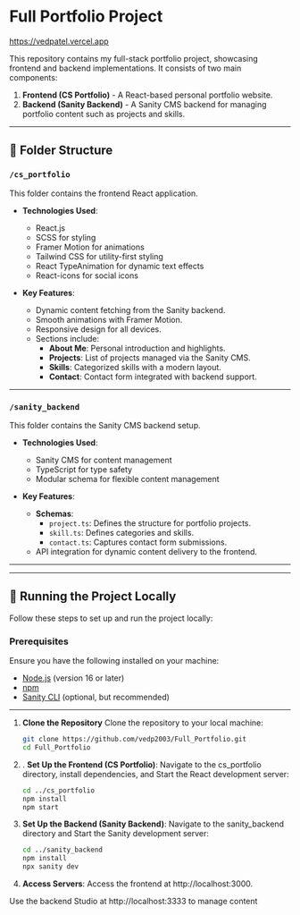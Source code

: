 # Full Portfolio Project

https://vedpatel.vercel.app

This repository contains my full-stack portfolio project, showcasing frontend and backend implementations. It consists of two main components:

1. **Frontend (CS Portfolio)** - A React-based personal portfolio website.
2. **Backend (Sanity Backend)** - A Sanity CMS backend for managing portfolio content such as projects and skills. 

---

## 📁 Folder Structure

### `/cs_portfolio`
This folder contains the frontend React application.

- **Technologies Used**:
  - React.js
  - SCSS for styling
  - Framer Motion for animations
  - Tailwind CSS for utility-first styling
  - React TypeAnimation for dynamic text effects
  - React-icons for social icons

- **Key Features**:
  - Dynamic content fetching from the Sanity backend.
  - Smooth animations with Framer Motion.
  - Responsive design for all devices.
  - Sections include:
    - **About Me**: Personal introduction and highlights.
    - **Projects**: List of projects managed via the Sanity CMS.
    - **Skills**: Categorized skills with a modern layout.
    - **Contact**: Contact form integrated with backend support.

---

### `/sanity_backend`
This folder contains the Sanity CMS backend setup.

- **Technologies Used**:
  - Sanity CMS for content management
  - TypeScript for type safety
  - Modular schema for flexible content management

- **Key Features**:
  - **Schemas**:
    - `project.ts`: Defines the structure for portfolio projects.
    - `skill.ts`: Defines categories and skills.
    - `contact.ts`: Captures contact form submissions.
  - API integration for dynamic content delivery to the frontend.

---

---

## 🚀 Running the Project Locally

Follow these steps to set up and run the project locally:

### **Prerequisites**
Ensure you have the following installed on your machine:
- [Node.js](https://nodejs.org/) (version 16 or later)
- [npm](https://www.npmjs.com/) 
- [Sanity CLI](https://www.sanity.io/docs/getting-started-with-sanity-cli) (optional, but recommended)

---

1. **Clone the Repository**
    Clone the repository to your local machine:
    ```bash
    git clone https://github.com/vedp2003/Full_Portfolio.git
    cd Full_Portfolio
   
2. . **Set Up the Frontend (CS Portfolio)**:
   Navigate to the cs_portfolio directory, install dependencies, and Start the React development server:
   ```bash
   cd ../cs_portfolio
   npm install
   npm start

3. **Set Up the Backend (Sanity Backend)**:
   Navigate to the sanity_backend directory and Start the Sanity development server:
    ```bash
    cd ../sanity_backend
    npm install
    npx sanity dev
    
4. **Access Servers**:
  Access the frontend at http://localhost:3000.

  Use the backend Studio at http://localhost:3333 to manage content


